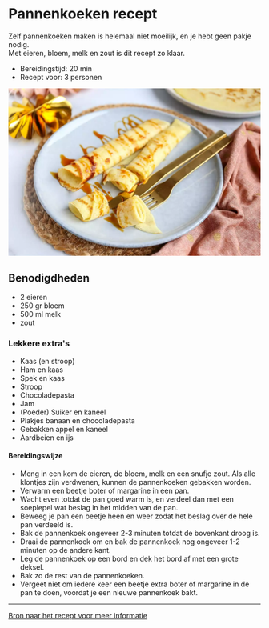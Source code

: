 # Pannenkoeken recept

Zelf pannenkoeken maken is helemaal niet moeilijk, en je hebt geen pakje nodig.\
Met eieren, bloem, melk en zout is dit recept zo klaar.

- Bereidingstijd: 20 min
- Recept voor: 3 personen

![Pannenkoeken](Pannenkoeken.png)
## Benodigdheden
- 2 eieren
- 250 gr bloem
- 500 ml melk
- zout

### Lekkere extra's
- Kaas (en stroop)
- Ham en kaas
- Spek en kaas
- Stroop
- Chocoladepasta
- Jam
- (Poeder) Suiker en kaneel
- Plakjes banaan en chocoladepasta
- Gebakken appel en kaneel
- Aardbeien en ijs


#### Bereidingswijze
- Meng in een kom de eieren, de bloem, melk en een snufje zout. Als alle klontjes zijn verdwenen, kunnen de pannenkoeken gebakken worden.
- Verwarm een beetje boter of margarine in een pan. 
- Wacht even totdat de pan goed warm is, en verdeel dan met een soeplepel wat beslag in het midden van de pan. 
- Beweeg je pan een beetje heen en weer zodat het beslag over de hele pan verdeeld is. 
- Bak de pannenkoek ongeveer 2-3 minuten totdat de bovenkant droog is. 
- Draai de pannenkoek om en bak de pannenkoek nog ongeveer 1-2 minuten op de andere kant.
- Leg de pannenkoek op een bord en dek het bord af met een grote deksel. 
- Bak zo de rest van de pannenkoeken. 
- Vergeet niet om iedere keer een beetje extra boter of margarine in de pan te doen, voordat je een nieuwe pannenkoek bakt.

---

[Bron naar het recept voor meer informatie](https://www.lekkerensimpel.com/basisrecept-voor-pannenkoeken/)